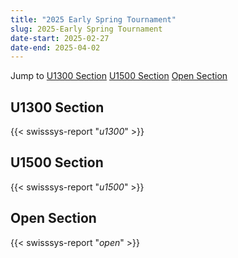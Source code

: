```yaml
---
title: "2025 Early Spring Tournament"
slug: 2025-Early Spring Tournament
date-start: 2025-02-27
date-end: 2025-04-02
---
```


Jump to [U1300 Section](#u1300-section)
[U1500 Section](#u1500-section)
[Open Section](#open-section)

## U1300 Section
{{< swisssys-report "*u1300*" >}}

## U1500 Section
{{< swisssys-report "*u1500*" >}}

## Open Section
{{< swisssys-report "*open*" >}}
